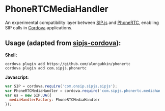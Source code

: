 PhoneRTCMediaHandler
====================

An experimental compatibility layer between [SIP.js](https://github.com/onsip/SIP.js) and [PhoneRTC](https://github.com/alongubkin/phonertc), enabling SIP calls in [Cordova](https://cordova.apache.org/) applications.

Usage (adapted from [sipjs-cordova](https://github.com/joseph-onsip/sipjs-cordova)):
-

**Shell:**
```shell
cordova plugin add https://github.com/alongubkin/phonertc
cordova plugin add com.sipjs.phonertc
```

**Javascript:**
```javascript
var SIP = cordova.require('com.onsip.sipjs.sipjs');
var PhoneRTCMediaHandler = cordova.require('com.sipjs.phonertc.mediahandler')(SIP);
var ua = new SIP.UA({
  mediaHandlerFactory: PhoneRTCMediaHandler
});
```
